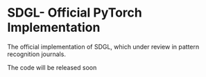# SDGL- Official PyTorch Implementation
The official implementation of SDGL, which under review in pattern recognition journals.

The code will be released soon
